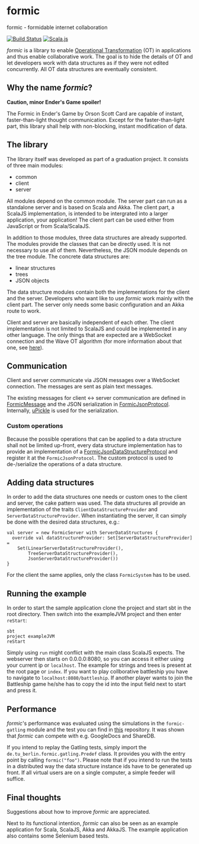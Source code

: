 # formic
formic - formidable internet collaboration

[![Build Status](https://travis-ci.org/rbraeunlich/formic.svg?branch=master)](https://travis-ci.org/rbraeunlich/formic) [![Scala.js](https://www.scala-js.org/assets/badges/scalajs-0.6.13.svg)](https://www.scala-js.org)

*formic* is a library to enable [Operational Transformation](https://en.wikipedia.org/wiki/Operational_transformation) (OT) in applications and thus enable collaborative work.
The goal is to hide the details of OT and let developers work with data structures as if they were not edited concurrently. All OT data structures are eventually consistent.

## Why the name *formic*?

**Caution, minor Ender's Game spoiler!**

The Formic in Ender's Game by Orson Scott Card are capable of instant, faster-than-light thought communication. Except for the faster-than-light part, this library shall help with non-blocking, instant modification of data.

## The library

The library itself was developed as part of a graduation project. It consists of three main modules:

- common
- client
- server

All modules depend on the common module. The server part can run as a standalone server and is based on Scala and Akka. The client part, a ScalaJS implementation, is intended to be intergrated into a larger application, your application! The client part can be used either from JavaScript or from Scala/ScalaJS.


In addition to those modules, three data structures are already supported. The modules provide the classes that can be directly used. It is not necessary to use all of them. Nevertheless, the JSON module depends on the tree module. The concrete data structures are:

- linear structures
- trees
- JSON objects

The data structure modules contain both the implementations for the client and the server. Developers who want like to use *formic* work mainly with the client part. The server only needs some basic configuration and an Akka route to work.

Client and server are basically independent of each other. The client implementation is not limited to ScalaJS and could be implemented in any other language. The only things that are expected are a WebSocket connection and the Wave OT algorithm (for more information about that one, see [here](http://www.codecommit.com/blog/java/understanding-and-applying-operational-transformation)).

## Communication

Client and server communicate via JSON messages over a WebSocket connection. The messages are sent as plain text messages.
 
The existing messages for client <-> server communication are defined in [FormicMessage](https://github.com/rbraeunlich/formic/blob/master/common/shared/src/main/scala/de/tu_berlin/formic/common/message/FormicMessage.scala) and the JSON serialization in [FormicJsonProtocol](https://github.com/rbraeunlich/formic/blob/master/common/shared/src/main/scala/de/tu_berlin/formic/common/json/FormicJsonProtocol.scala).
Internally, [uPickle](http://www.lihaoyi.com/upickle-pprint/upickle/) is used for the serialization.

### Custom operations

Because the possible operations that can be applied to a data structure shall not be limited up-front, every data structure implementation has to provide an implementation of a [FormicJsonDataStructureProtocol](https://github.com/rbraeunlich/formic/blob/master/common/shared/src/main/scala/de/tu_berlin/formic/common/json/FormicJsonDataStructureProtocol.scala) and register it at the `FormicJsonProtocol`. 
The custom protocol is used to de-/serialize the operations of a data structure.

## Adding data structures

In order to add the data structures one needs or custom ones to the client and server, the cake pattern was used. The data structures all provide an implementation of the traits `ClientDataStructureProvider` and `ServerDataStructureProvider`. When instantiating the server, it can simply be done with the desired data structures, e.g.:
```
val server = new FormicServer with ServerDataStructures {
  override val dataStructureProvider: Set[ServerDataStructureProvider] =
    Set(LinearServerDataStructureProvider(), 
    	TreeServerDataStructureProvider(), 
    	JsonServerDataStructureProvider())
}
```
For the client the same applies, only the class `FormicSystem` has to be used.

## Running the example

In order to start the sample application clone the project and start sbt in the root directory. Then switch into the exampleJVM project and then enter `reStart`:
```
sbt
project exampleJVM
reStart
```

Simply using `run` might conflict with the main class ScalaJS expects. The webserver then starts on 0.0.0.0:8080, so you can access it either using your current ip or `localhost`.
The example for strings and trees is present at the root page or `index`. If you want to play collborative battleship you have to navigate to `localhost:8080/battleship`.
If another player wants to join the Battleship game he/she has to copy the id into the input field next to start and press it.

## Performance

*formic*'s performance was evaluated using the simulations in the `formic-gatling` module and the test you can find in [this](https://github.com/vinhqdang/collaborative_editing_measurement) repository. It was shown that *formic* can compete with e.g. GoogleDocs and ShareDB.

If you intend to replay the Gatling tests, simply import the `de.tu_berlin.formic.gatling.Predef` class. It provides you with the entry point by calling `formic("foo")`.  Please note that if you intend to run the tests in a distributed way the data structure instance ids have to be generated up front. If all virtual users are on a single computer, a simple feeder will suffice.

## Final thoughts

Suggestions about how to improve *formic* are appreciated.
 
Next to its functional intention, *formic* can also be seen as an example application for Scala, ScalaJS, Akka and AkkaJS.
The example application also contains some Selenium based tests.